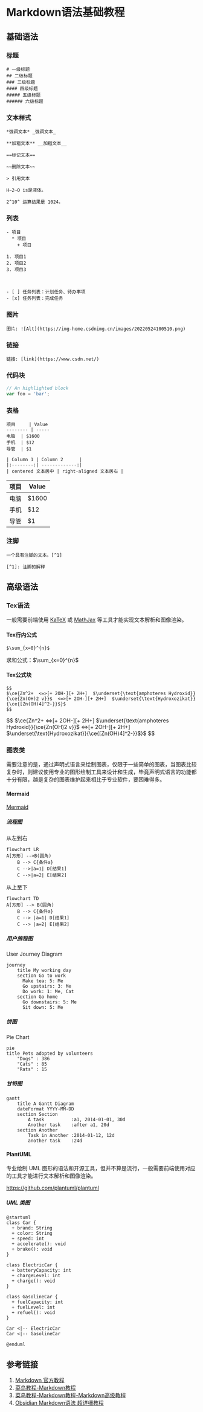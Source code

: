 # Markdown语法基础教程


## 基础语法

### 标题
```
# 一级标题
## 二级标题
### 三级标题
#### 四级标题
##### 五级标题
###### 六级标题
```



### 文本样式
```
*强调文本* _强调文本_

**加粗文本** __加粗文本__

==标记文本==

~~删除文本~~

> 引用文本

H~2~O is是液体。

2^10^ 运算结果是 1024。
```

### 列表
```
- 项目
  * 项目
    + 项目

1. 项目1
2. 项目2
3. 项目3



- [ ] 任务列表：计划任务、待办事项
- [x] 任务列表：完成任务

```


### 图片
```
图片: ![Alt](https://img-home.csdnimg.cn/images/20220524100510.png)
```

### 链接
```
链接: [link](https://www.csdn.net/)
```


### 代码块
```javascript
// An highlighted block
var foo = 'bar';
```


### 表格
```
项目     | Value
-------- | -----
电脑  | $1600
手机  | $12
导管  | $1

| Column 1 | Column 2      |
|:--------:| -------------:|
| centered 文本居中 | right-aligned 文本居右 |
```

项目     | Value
-------- | -----
电脑  | $1600
手机  | $12
导管  | $1



### 注脚
```
一个具有注脚的文本。[^1]

[^1]: 注脚的解释
```



## 高级语法


### Tex语法

一般需要前端使用 [KaTeX](work/programming/JavaScript/Libraries/Visualization/KaTeX.md) 或 [MathJax](work/programming/JavaScript/Libraries/Visualization/MathJax.md) 等工具才能实现文本解析和图像渲染。

#### Tex行内公式
```
$\sum_{x=0}^{n}$
```

求和公式：$\sum_{x=0}^{n}$


#### Tex公式块

```
$$
$\ce{Zn^2+  <=>[+ 2OH-][+ 2H+]  $\underset{\text{amphoteres Hydroxid}}{\ce{Zn(OH)2 v}}$  <=>[+ 2OH-][+ 2H+]  $\underset{\text{Hydroxozikat}}{\ce{[Zn(OH)4]^2-}}$}$
$$
```


$$
$\ce{Zn^2+  <=>[+ 2OH-][+ 2H+]  $\underset{\text{amphoteres Hydroxid}}{\ce{Zn(OH)2 v}}$  <=>[+ 2OH-][+ 2H+]  $\underset{\text{Hydroxozikat}}{\ce{[Zn(OH)4]^2-}}$}$
$$

### 图表类

需要注意的是，通过声明式语言来绘制图表，仅限于一些简单的图表，当图表比较复杂时，则建议使用专业的图形绘制工具来设计和生成，毕竟声明式语言的功能都十分有限，越是复杂的图表维护起来相比于专业软件，要困难得多。

#### Mermaid

[Mermaid](work/programming/JavaScript/Libraries/Visualization/Mermaid.md)

##### 流程图

从左到右
```mermaid
flowchart LR
A[方形] -->B(圆角)
    B --> C{条件a}
    C -->|a=1| D[结果1]
    C -->|a=2| E[结果2]
```

从上至下


```mermaid
flowchart TD
A[方形] --> B(圆角)
    B --> C{条件a}
    C --> |a=1| D[结果1]
    C --> |a=2| E[结果2]
```



##### 用户旅程图
User Journey Diagram
```mermaid
journey
    title My working day
    section Go to work
      Make tea: 5: Me
      Go upstairs: 3: Me
      Do work: 1: Me, Cat
    section Go home
      Go downstairs: 5: Me
      Sit down: 5: Me
```

##### 饼图
Pie Chart

```mermaid
pie
title Pets adopted by volunteers
    "Dogs" : 386
    "Cats" : 85
    "Rats" : 15
```


##### 甘特图

```mermaid
gantt
    title A Gantt Diagram
    dateFormat YYYY-MM-DD
    section Section
        A task          :a1, 2014-01-01, 30d
        Another task    :after a1, 20d
    section Another
        Task in Another :2014-01-12, 12d
        another task    :24d
```


#### PlantUML

专业绘制 UML 图形的语法和开源工具，但并不算是流行，一般需要前端使用对应的工具才能进行文本解析和图像渲染。 

https://github.com/plantuml/plantuml

##### UML 类图

```plantuml
@startuml
class Car {
  + brand: String
  + color: String
  + speed: int
  + accelerate(): void
  + brake(): void
}

class ElectricCar {
  + batteryCapacity: int
  + chargeLevel: int
  + charge(): void
}

class GasolineCar {
  + fuelCapacity: int
  + fuelLevel: int
  + refuel(): void
}

Car <|-- ElectricCar
Car <|-- GasolineCar

@enduml
```




## 参考链接

1. [Markdown 官方教程](https://markdown.com.cn/cheat-sheet.html)
2. [菜鸟教程-Markdown教程](https://www.runoob.com/markdown/md-tutorial.html)
3. [菜鸟教程-Markdown教程-Markdown高级教程](https://www.runoob.com/markdown/md-advance.html?tdsourcetag=s_pctim_aiomsg)
4. [Obsidian Markdown语法 超详细教程](https://forum-zh.obsidian.md/t/topic/435)